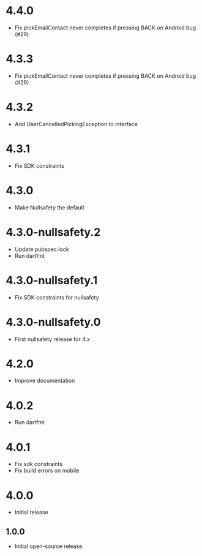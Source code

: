 # 4.4.0
- Fix pickEmailContact never completes if pressing BACK on Android bug (#29)

# 4.3.3
- Fix pickEmailContact never completes if pressing BACK on Android bug (#29)

# 4.3.2
- Add UserCancelledPickingException to interface

# 4.3.1
- Fix SDK constraints

# 4.3.0
- Make Nullsafety the default

# 4.3.0-nullsafety.2

- Update pubspec.lock
- Run dartfmt

# 4.3.0-nullsafety.1

- Fix SDK constraints for nullsafety

# 4.3.0-nullsafety.0

- First nullsafety release for 4.x

# 4.2.0

- Improve documentation

# 4.0.2

- Run dartfmt

# 4.0.1

- Fix sdk constraints
- Fix build errors on mobile

# 4.0.0

- Initial release

## 1.0.0

- Initial open-source release.